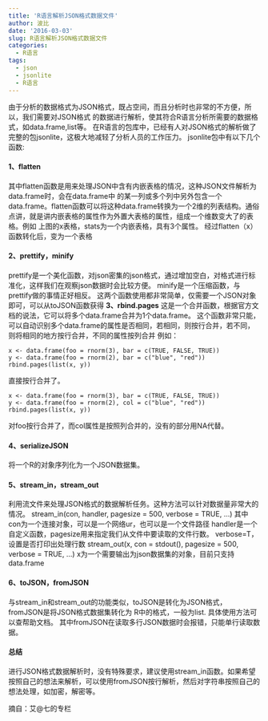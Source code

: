 ```yaml
---
title: 'R语言解析JSON格式数据文件'
author: 波比
date: '2016-03-03'
slug: R语言解析JSON格式数据文件
categories:
  - R语言
tags:
  - json
  - jsonlite
  - R语言
---
```


由于分析的数据格式为JSON格式，既占空间，而且分析时也非常的不方便，所以，我们需要对JSON格式 的数据进行解析，使其符合R语言分析所需要的数据格式，如data.frame,list等。 在R语言的包库中，已经有人对JSON格式的解析做了完整的包jsonlite，这极大地减轻了分析人员的工作压力。 jsonlite包中有以下几个函数:

#### 1、flatten

其中flatten函数是用来处理JSON中含有内嵌表格的情况，这种JSON文件解析为data.frame时，会在data.frame中 的某一列或多个列中另外包含一个data.frame。flatten函数可以将这种data.frame转换为一个2维的列表结构。通俗 点讲，就是讲内嵌表格的属性作为外置大表格的属性，组成一个维数变大了的表格。例如 上图的x表格，stats为一个内嵌表格，具有3个属性。 经过flatten（x）函数转化后，变为一个表格

#### 2、prettify，minify

prettify是一个美化函数，对json密集的json格式，通过增加空白，对格式进行标准化，这样我们在观察json数据时会比较方便。 minify是一个压缩函数，与prettify做的事情正好相反。 这两个函数使用都非常简单，仅需要一个JSON对象即可，可以从toJSON函数获得 **3、rbind.pages** 这是一个合并函数，根据官方文档的说法，它可以将多个data.frame合并为1个data.frame。 这个函数非常只能，可以自动识别多个data.frame的属性是否相同，若相同，则按行合并，若不同，则将相同的地方按行合并，不同的属性按列合并 例如：

    x <- data.frame(foo = rnorm(3), bar = c(TRUE, FALSE, TRUE))
    y <- data.frame(foo = rnorm(2), bar = c("blue", "red"))
    rbind.pages(list(x, y))

直接按行合并了。

    x <- data.frame(foo = rnorm(3), bar = c(TRUE, FALSE, TRUE))
    y <- data.frame(foo = rnorm(2), col = c("blue", "red"))
    rbind.pages(list(x, y))

对foo按行合并了，而col属性是按照列合并的，没有的部分用NA代替。

#### 4、serializeJSON

将一个R的对象序列化为一个JSON数据集。

#### 5、stream\_in，stream\_out

利用流文件来处理JSON格式的数据解析任务。这种方法可以针对数据量非常大的情况。 stream\_in(con, handler, pagesize = 500, verbose = TRUE, ...) 其中con为一个连接对象，可以是一个网络ur，也可以是一个文件路径 handler是一个自定义函数，pagesize用来指定我们从文件中要读取的文件行数。 verbose=T，设置是否打印出处理行数 stream\_out(x, con = stdout(), pagesize = 500, verbose = TRUE, ...) x为一个需要输出为json数据集的对象，目前只支持data.frame

#### 6、toJSON，fromJSON

与stream\_in和stream\_out的功能类似，toJSON是转化为JSON格式，fromJSON是将JSON格式数据集转化为 R中的格式，一般为list. 具体使用方法可以查帮助文档。 其中fromJSON在读取多行JSON数据时会报错，只能单行读取数据。

#### 总结

进行JSON格式数据解析时，没有特殊要求，建议使用stream\_in函数。如果希望按照自己的想法来解析，可以使用fromJSON按行解析，然后对字符串按照自己的想法处理，如加密，解密等。

摘自：艾@七的专栏